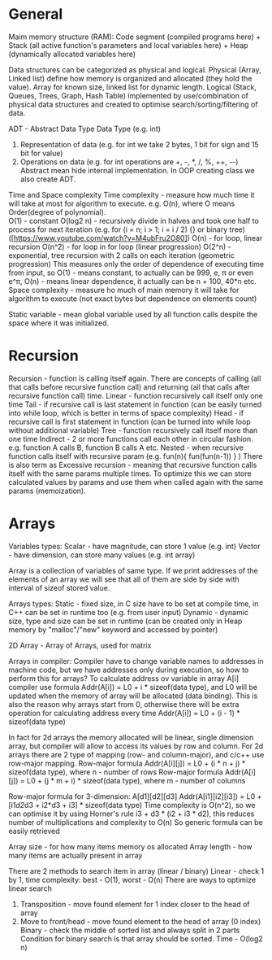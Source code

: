 # General
Maim memory structure (RAM): Code segment (compiled programs here) + Stack (all active function's parameters and local variables here) + Heap (dynamically allocated variables here)

Data structures can be categorized as physical and logical.
Physical (Array, Linked list) define how memory is organized and allocated (they hold the value). Array for known size, linked list for dynamic length.
Logical (Stack, Queues, Trees, Graph, Hash Table) implemented by use/combination of physical data structures and created to optimise search/sorting/filtering of data. 

ADT - Abstract Data Type 
Data Type (e.g. int)
1. Representation of data (e.g. for int we take 2 bytes, 1 bit for sign and 15 bit for value)
2. Operations on data (e.g. for int operations are +, -, *, /, %, ++, --)
Abstract mean hide internal implementation.
In OOP creating class we also create ADT.

Time and Space complexity
Time complexity - measure how much time it will take at most for algorithm to execute. e.g. O(n), where O means Order(degree of polynomial).  
O(1) - constant
O(log2 n) - recursively divide in halves and took one half to process for next iteration (e.g. for (i = n; i > 1; i = i / 2) {} or binary tree) ([https://www.youtube.com/watch?v=M4ubFru2O80])
O(n) - for loop, linear recursion 
O(n^2) - for loop in for loop (linear progression)
O(2^n) - exponential, tree recursion with 2 calls on each iteration (geometric progression)
This measures only the order of dependence of executing time from input, so O(1) - means constant, to actually can be 999, e, π or even e^π,  O(n) - means linear dependence, it actually can be n + 100, 40*n etc.
Space complexity - measure ho much of main memory it will take for algorithm to execute (not exact bytes but dependence on elements count)

Static variable - mean global variable used by all function calls despite the space where it was initialized.

# Recursion
Recursion - function is calling itself again. There are concepts of calling (all that calls before recursive function call) and returning (all that calls after recursive function call) time.
Linear - function recursively call itself only one time
    Tail - if recursive call is last statement in function (can be easily turned into while loop, which is better in terms of space complexity)
    Head - if recursive call is first statement in function (can be turned into while loop without additional variable)
Tree -  function recursively call itself more than one time
Indirect - 2 or more functions call each other in circular fashion. e.g. function A calls B, function B calls A etc.
Nested - when recursive function calls itself with recursive param (e.g. fun(n){ fun(fun(n-1)) } )
There is also term as Excessive recursion - meaning that recursive function calls itself with the same params multiple times. To optimize this we can store calculated values by params and use them when called again with the same params (memoization). 

# Arrays
Variables types:
Scalar - have magnitude, can store 1 value (e.g. int)
Vector - have dimension, can store many values (e.g. int array)
 
Array is a collection of variables of same type.
If we print addresses of the elements of an array we will see that all of them are side by side with interval of sizeof stored value.

Arrays types:
Static - fixed size, in C size have to be set at compile time, in C++ can be set in runtime too (e.g. from user input)
Dynamic - dynamic size, type and size can be set in runtime (can be created only in Heap memory by "malloc"/"new" keyword and accessed by pointer)

2D Array - Array of Arrays, used for matrix

Arrays in compiler:
Compiler have to change variable names to addresses in machine code, but we have addresses only during execution, so how to perform this for arrays? 
To calculate address ov variable in array A[i] compiler use formula Addr(A[i]) = L0 + i * sizeof(data type), and L0 will be updated when the memory of array will be allocated (data binding).
This is also the reason why arrays start from 0, otherwise there will be extra operation for calculating address every time Addr(A[i]) = L0 + (i - 1) * sizeof(data type)

In fact for 2d arrays the memory allocated will be linear, single dimension array, but compiler will allow to access its values by row and column.
For 2d arrays there are 2 type of mapping (row- and column-major), and c/c++ use row-major mapping.
Row-major formula Addr(A[i][j]) = L0 + (i * n + j) * sizeof(data type), where n - number of rows
Row-major formula Addr(A[i][j]) = L0 + (j * m + i) * sizeof(data type), where m - number of columns

Row-major formula for 3-dimension:
A[d1][d2][d3]
Addr(A[i1][i2][i3]) = L0 + [i1*d2*d3 + i2*d3 + i3] * sizeof(data type)
Time complexity is O(n^2), so we can optimise it by using Horner's rule
i3 + d3 * (i2 + i3 * d2), this reduces number of multiplications and complexity to O(n)
So generic formula can be easily retrieved

Array size - for how many items memory os allocated
Array length - how many items are actually present in array

There are 2 methods to search item in array (linear / binary)
Linear - check 1 by 1, time complexity: best - O(1), worst - O(n) 
There are ways to optimize linear search
1. Transposition - move found element for 1 index closer to the head of array
2. Move to front/head - move found element to the head of array (0 index)
Binary - check the middle of sorted list and always split in 2 parts
Condition for binary search is that array should be sorted.
Time - O(log2 n)


